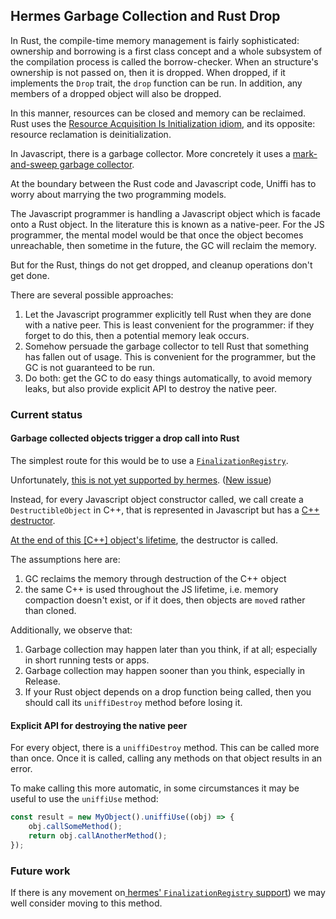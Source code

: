 ## Hermes Garbage Collection and Rust Drop

In Rust, the compile-time memory management is fairly sophisticated: ownership and borrowing is a first class concept and a whole subsystem of the compilation process is called the borrow-checker. When an structure's ownership is not passed on, then it is dropped. When dropped, if it implements the `Drop` trait, the `drop` function can be run. In addition, any members of a dropped object will also be dropped.

In this manner, resources can be closed and memory can be reclaimed. Rust uses the [Resource Acquisition Is Initialization idiom][raii], and its opposite: resource reclamation is deinitialization.

[raii]: https://en.wikipedia.org/wiki/Resource_acquisition_is_initialization
[marksweep]: https://developer.mozilla.org/en-US/docs/Web/JavaScript/Memory_Management#mark-and-sweep_algorithm

In Javascript, there is a garbage collector. More concretely it uses a [mark-and-sweep garbage collector][marksweep].

At the boundary between the Rust code and Javascript code, Uniffi has to worry about marrying the two programming models.

The Javascript programmer is handling a Javascript object which is facade onto a Rust object. In the literature this is known as a native-peer. For the JS programmer, the mental model would be that once the object becomes unreachable, then sometime in the future, the GC will reclaim the memory.

But for the Rust, things do not get dropped, and cleanup operations don't get done.

There are several possible approaches:

1. Let the Javascript programmer explicitly tell Rust when they are done with a native peer. This is least convenient for the programmer: if they forget to do this, then a potential memory leak occurs.
1. Somehow persuade the garbage collector to tell Rust that something has fallen out of usage. This is convenient for the programmer, but the GC is not guaranteed to be run.
1. Do both: get the GC to do easy things automatically, to avoid memory leaks, but also provide explicit API to destroy the native peer.

### Current status

#### Garbage collected objects trigger a drop call into Rust

The simplest route for this would be to use a [`FinalizationRegistry`](https://developer.mozilla.org/en-US/docs/Web/JavaScript/Reference/Global_Objects/FinalizationRegistry).

Unfortunately, [this is not yet supported by hermes](https://github.com/facebook/hermes/issues/604). ([New issue](https://github.com/facebook/hermes/issues/1440))

Instead, for every Javascript object constructor called, we call create a `DestructibleObject` in C++, that is represented in Javascript but has a [C++ destructor](https://isocpp.org/wiki/faq/dtors).

[At the end of this \[C++\] object's lifetime](https://en.cppreference.com/w/cpp/language/destructor), the destructor is called.

The assumptions here are:

1. GC reclaims the memory through destruction of the C++ object
1. the same C++ is used throughout the JS lifetime, i.e. memory compaction doesn't exist, or if it does, then objects are `move`d rather than cloned.

Additionally, we observe that:

1. Garbage collection may happen later than you think, if at all; especially in short running tests or apps.
1. Garbage collection may happen sooner than you think, especially in Release.
1. If your Rust object depends on a drop function being called, then you should call its `uniffiDestroy` method before losing it.

#### Explicit API for destroying the native peer

For every object, there is a `uniffiDestroy` method. This can be called more than once. Once it is called, calling any methods on that object results in an error.

To make calling this more automatic, in some circumstances it may be useful to use the `uniffiUse` method:

```ts
const result = new MyObject().uniffiUse((obj) => {
    obj.callSomeMethod();
    return obj.callAnotherMethod();
});
```

### Future work

If there is any movement on[ hermes' `FinalizationRegistry` support](https://github.com/facebook/hermes/issues/1440)) we may well consider moving to this method.
